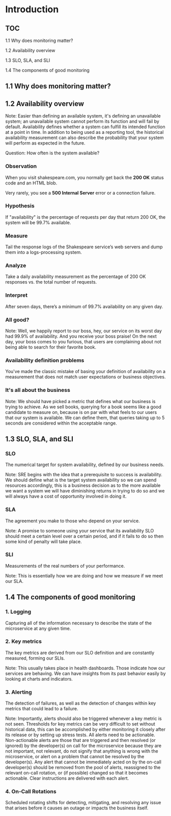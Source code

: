 # Introduction


## TOC

1.1 Why does monitoring matter?

1.2 Availability overview

1.3 SLO, SLA, and SLI

1.4 The components of good monitoring


## 1.1 Why does monitoring matter?


<!-- .slide: data-background="slides/assets/cockpit.jpg"  --> 


<!-- .slide: data-background="slides/assets/cockpit_black.png"  --> 


## 1.2 Availability overview

Note:
Easier than defining an available system, it's defining an unavailable system; an unavailable system cannot perform its function and will fail by default.
Availability defines whether a system can fulfill its intended function at a point in time. In addition to being used as a reporting tool, the historical availability measurement can also describe the probability that your system will perform as expected in the future.

<!-- Your definition of availability needs to be the same as the user expectation of your system. Let's dive into an example of defining availability for a system:
“design a system to be as available as is required, but not much more.” -->



Question: How often is the system available?


### Observation

When you visit shakespeare.com, you normally get back the <b>200 OK</b> status code and an HTML blob. 

Very rarely, you see a <b>500 Internal Server</b> error or a connection failure.


### Hypothesis
If "availability" is the percentage of requests per day that return 200 OK, the system will be 99.7% available.


### Measure
Tail the response logs of the Shakespeare service’s web servers and dump them into a logs-processing system.


### Analyze
Take a daily availability measurement as the percentage of 200 OK responses vs. the total number of requests.


### Interpret
After seven days, there’s a minimum of 99.7% availability on any given day.



<!-- .slide: data-background="slides/assets/shakespare.png"  --> 


### All good?

Note:
Well, we happily report to our boss, hey, our service on its worst day had 99.9% of availability. And you receive your boss praise!
On the next day, your boss comes to you furious, that users are complaining about not being able to search for their favorite book.


### Availability definition problems
You've made the classic mistake of basing your definition of availability on a measurement that does not match user expectations or business objectives.


### It's all about the business 

Note:
We should have picked a metric that defines what our business is trying to achieve. As we sell books, querying for a book seems like a good candidate to measure on, because is on par with what feels to our users that our system is available. We can define them, that queries taking up to 5 seconds are considered within the acceptable range.


## 1.3 SLO, SLA, and SLI


### SLO
The numerical target for system availability, defined by our business needs.

Note: 
SRE begins with the idea that a prerequisite to success is availability. We should define what is the target system availability so we can spend resources accordingly, this is a business decision as to the more available we want a system we will have diminishing returns in trying to do so and we will always have a cost of opportunity involved in doing it.


### SLA
The agreement you make to those who depend on your service.

Note:
A promise to someone using your service that its availability SLO should meet a certain level over a certain period, and if it fails to do so then some kind of penalty will take place.


### SLI
Measurements of the real numbers of your performance.

Note:
This is essentially how we are doing and how we measure if we meet our SLA.


## 1.4 The components of good monitoring


### 1. Logging
Capturing all of the information necessary to describe the state of the microservice at any given time.


### 2. Key metrics
The key metrics are derived from our SLO definition and are constantly measured, forming our SLIs.

Note:
This usually takes place in health dashboards. Those indicate how our services are behaving. We can have insights from its past behavior easily by looking at charts and indicators.


### 3. Alerting
The detection of failures, as well as the detection of changes within key metrics that could lead to a failure.

Note:
Importantly, alerts should also be triggered whenever a key metric is not
seen. Thresholds for key metrics can be very difficult to set without historical data, this can be accomplished by either monitoring it closely after its release or by setting up stress tests.
All alerts need to be actionable. Non-actionable alerts are those that are triggered and then resolved (or ignored) by the developer(s) on call for the microservice because
they are not important, not relevant, do not signify that anything is wrong with the microservice, or alert on a problem that cannot be resolved by the developer(s). Any
alert that cannot be immediately acted on by the on-call developer(s) should be removed from the pool of alerts, reassigned to the relevant on-call rotation, or (if possible) changed so that it becomes actionable. Clear instructions are delivered with each alert.


### 4. On-Call Rotations
Scheduled rotating shifts for detecting, mitigating, and resolving any issue that arises before it causes an outage or impacts the business itself.
